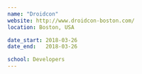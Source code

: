 ```yaml
---
name: "Droidcon"
website: http://www.droidcon-boston.com/
location: Boston, USA

date_start: 2018-03-26
date_end:   2018-03-26

school: Developers
---
```

